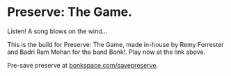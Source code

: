 <h1>Preserve: The Game.</h1>
Listen! A song blows on the wind...

This is the build for Preserve: The Game, made in-house by Remy Forrester and Badri Ram Mohan for the band Bonk!.
Play now at the link above.

Pre-save preserve at <a href="https://bonkspace.com/savepreserve">bonkspace.com/savepreserve</a>.
